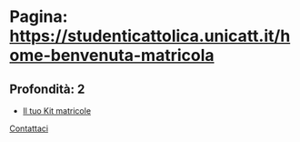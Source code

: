 # Pagina: https://studenticattolica.unicatt.it/home-benvenuta-matricola

## Profondità: 2

* [Il tuo Kit matricole](benvenuta-matricola-il-tuo-kit-matricole "Il tuo Kit matricole")

[Contattaci](home-contatti "Contattaci")